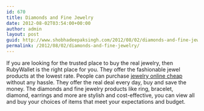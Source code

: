 ```yaml
---
id: 670
title: Diamonds and Fine Jewelry
date: 2012-08-02T03:54:00+00:00
author: admin
layout: post
guid: http://www.shobhadeepaksingh.com/2012/08/02/diamonds-and-fine-jewelry/
permalink: /2012/08/02/diamonds-and-fine-jewelry/
---
```

If you are looking for the trusted place to buy the real jewelry, then RubyWallet is the right place for you. They offer the fashionable jewel products at the lowest rate. People can purchase [jewelry online cheap](http://www.rubywallet.com/) without any hassle. They offer the real deal every day, buy and save the money. The diamonds and fine jewelry products like ring, bracelet, diamond, earrings and more are stylish and cost-effective, you can view all and buy your choices of items that meet your expectations and budget.